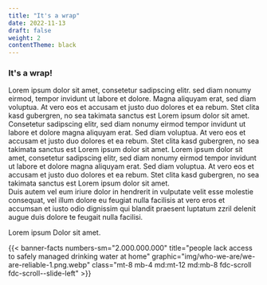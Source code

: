 ```yaml
---
title: "It's a wrap"
date: 2022-11-13
draft: false
weight: 2
contentTheme: black
---
```

### It's a wrap!

Lorem ipsum dolor sit amet, consetetur sadipscing elitr. sed diam nonumy eirmod, tempor invidunt ut labore et dolore.
Magna aliquyam erat, sed diam voluptua. At vero eos et accusam et justo duo dolores et ea rebum. Stet clita kasd gubergren, no sea takimata sanctus est Lorem ipsum dolor sit amet. 
Consetetur sadipscing elitr, sed diam nonumy eirmod tempor invidunt ut labore et dolore magna aliquyam erat.
Sed diam voluptua. At vero eos et accusam et justo duo dolores et ea rebum. Stet clita kasd gubergren, no sea takimata sanctus est Lorem ipsum dolor sit amet. Lorem ipsum dolor sit amet, consetetur sadipscing elitr, sed diam nonumy eirmod tempor invidunt ut labore et dolore magna aliquyam erat.
Sed diam voluptua. At vero eos et accusam et justo duo dolores et ea rebum. Stet clita kasd gubergren, no sea takimata sanctus est Lorem ipsum dolor sit amet.   
Duis autem vel eum iriure dolor in hendrerit in vulputate velit esse molestie consequat, vel illum dolore eu feugiat nulla facilisis at vero eros et accumsan et iusto odio dignissim qui blandit praesent luptatum zzril delenit augue duis dolore te feugait nulla facilisi. 

Lorem ipsum
Dolor sit amet.

{{< banner-facts numbers-sm="2.000.000.000" title="people lack access to safely managed drinking water at home" graphic="img/who-we-are/we-are-reliable-1.png.webp" class="mt-8 mb-4 md:mt-12 md:mb-8 fdc-scroll fdc-scroll--slide-left" >}}
